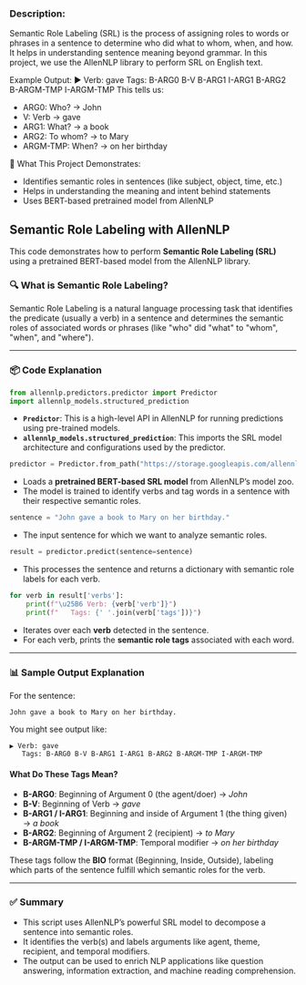 ### Description:

Semantic Role Labeling (SRL) is the process of assigning roles to words or phrases in a sentence to determine who did what to whom, when, and how. It helps in understanding sentence meaning beyond grammar. In this project, we use the AllenNLP library to perform SRL on English text.

Example Output:
▶ Verb: gave
   Tags: B-ARG0 B-V B-ARG1 I-ARG1 B-ARG2 B-ARGM-TMP I-ARGM-TMP
This tells us:
- ARG0: Who? → John
- V: Verb → gave
- ARG1: What? → a book
- ARG2: To whom? → to Mary
- ARGM-TMP: When? → on her birthday

🧠 What This Project Demonstrates:
- Identifies semantic roles in sentences (like subject, object, time, etc.)
- Helps in understanding the meaning and intent behind statements
- Uses BERT-based pretrained model from AllenNLP

## Semantic Role Labeling with AllenNLP

This code demonstrates how to perform **Semantic Role Labeling (SRL)** using a pretrained BERT-based model from the AllenNLP library.

### 🔍 What is Semantic Role Labeling?

Semantic Role Labeling is a natural language processing task that identifies the predicate (usually a verb) in a sentence and determines the semantic roles of associated words or phrases (like "who" did "what" to "whom", "when", and "where").

---

### 📦 Code Explanation

```python
from allennlp.predictors.predictor import Predictor
import allennlp_models.structured_prediction
```

* **`Predictor`**: This is a high-level API in AllenNLP for running predictions using pre-trained models.
* **`allennlp_models.structured_prediction`**: This imports the SRL model architecture and configurations used by the predictor.

```python
predictor = Predictor.from_path("https://storage.googleapis.com/allennlp-public-models/structured-prediction-srl-bert.2020.12.15.tar.gz")
```

* Loads a **pretrained BERT-based SRL model** from AllenNLP’s model zoo.
* The model is trained to identify verbs and tag words in a sentence with their respective semantic roles.

```python
sentence = "John gave a book to Mary on her birthday."
```

* The input sentence for which we want to analyze semantic roles.

```python
result = predictor.predict(sentence=sentence)
```

* This processes the sentence and returns a dictionary with semantic role labels for each verb.

```python
for verb in result['verbs']:
    print(f"\u25B6 Verb: {verb['verb']}")
    print(f"   Tags: {' '.join(verb['tags'])}")
```

* Iterates over each **verb** detected in the sentence.
* For each verb, prints the **semantic role tags** associated with each word.

---

### 📊 Sample Output Explanation

For the sentence:

```plaintext
John gave a book to Mary on her birthday.
```

You might see output like:

```plaintext
▶ Verb: gave
   Tags: B-ARG0 B-V B-ARG1 I-ARG1 B-ARG2 B-ARGM-TMP I-ARGM-TMP
```

#### What Do These Tags Mean?

* **B-ARG0**: Beginning of Argument 0 (the agent/doer) → *John*
* **B-V**: Beginning of Verb → *gave*
* **B-ARG1 / I-ARG1**: Beginning and inside of Argument 1 (the thing given) → *a book*
* **B-ARG2**: Beginning of Argument 2 (recipient) → *to Mary*
* **B-ARGM-TMP / I-ARGM-TMP**: Temporal modifier → *on her birthday*

These tags follow the **BIO** format (Beginning, Inside, Outside), labeling which parts of the sentence fulfill which semantic roles for the verb.

---

### ✅ Summary

* This script uses AllenNLP’s powerful SRL model to decompose a sentence into semantic roles.
* It identifies the verb(s) and labels arguments like agent, theme, recipient, and temporal modifiers.
* The output can be used to enrich NLP applications like question answering, information extraction, and machine reading comprehension.
